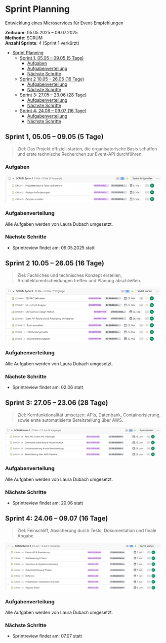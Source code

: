 # Sprint Planning

Entwicklung eines Microservices für Event-Empfehlungen

**Zeitraum:** 05.05.2025 – 09.07.2025  
**Methode:** SCRUM  
**Anzahl Sprints:** 4 (Sprint 1 verkürzt)

- [Sprint Planning](#sprint-planning)
  - [Sprint 1, 05.05 – 09.05 (5 Tage)](#sprint-1-0505--0905-5-tage)
    - [Aufgaben](#aufgaben)
    - [Aufgabenverteilung](#aufgabenverteilung)
    - [Nächste Schritte](#nächste-schritte)
  - [Sprint 2 10.05 – 26.05 (16 Tage)](#sprint-2-1005--2605-16-tage)
    - [Aufgabenverteilung](#aufgabenverteilung-1)
    - [Nächste Schritte](#nächste-schritte-1)
  - [Sprint 3: 27.05 – 23.06 (28 Tage)](#sprint-3-2705--2306-28-tage)
    - [Aufgabenverteilung](#aufgabenverteilung-2)
    - [Nächste Schritte](#nächste-schritte-2)
  - [Sprint 4: 24.06 – 09.07 (16 Tage)](#sprint-4-2406--0907-16-tage)
    - [Aufgabenverteilung](#aufgabenverteilung-3)
    - [Nächste Schritte](#nächste-schritte-3)

## Sprint 1, 05.05 – 09.05 (5 Tage)

> Ziel: Das Projekt offiziell starten, die organisatorische Basis schaffen und erste technische Recherchen zur Event-API durchführen.

### Aufgaben

![Sprint1](../Pictures/Sprint1.png)

### Aufgabenverteilung

Alle Aufgaben werden von Laura Dubach umgesetzt.

### Nächste Schritte

- Sprintreview findet am: 09.05.2025 statt

## Sprint 2 10.05 – 26.05 (16 Tage)

> Ziel: Fachliches und technisches Konzept erstellen, Architekturentscheidungen treffen und Planung abschließen.

![Sprint2](../Pictures/Sprint2.png)

### Aufgabenverteilung

Alle Aufgaben werden von Laura Dubach umgesetzt.

### Nächste Schritte

- Sprintreview findet am: 02.06 statt

## Sprint 3: 27.05 – 23.06 (28 Tage)

> Ziel: Kernfunktionalität umsetzen: APIs, Datenbank, Containerisierung, sowie erste automatisierte Bereitstellung über AWS.

![Sprint3](../Pictures/Sprint3.png)

### Aufgabenverteilung

Alle Aufgaben werden von Laura Dubach umgesetzt.

### Nächste Schritte

- Sprintreview findet am: 20.06 statt

## Sprint 4: 24.06 – 09.07 (16 Tage)

> Ziel: Feinschliff, Absicherung durch Tests, Dokumentation und finale Abgabe.

![Sprint4](../Pictures/Sprint4.png)

### Aufgabenverteilung

Alle Aufgaben werden von Laura Dubach umgesetzt.

### Nächste Schritte

- Sprintreview findet am: 07.07 statt
